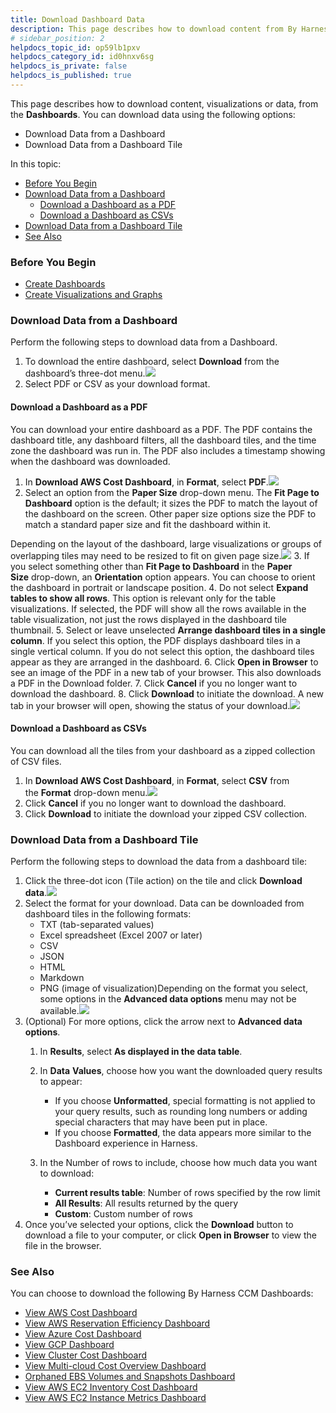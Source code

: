 ```yaml
---
title: Download Dashboard Data
description: This page describes how to download content from By Harness Dashboards.
# sidebar_position: 2
helpdocs_topic_id: op59lb1pxv
helpdocs_category_id: id0hnxv6sg
helpdocs_is_private: false
helpdocs_is_published: true
---
```


This page describes how to download content, visualizations or data, from the **Dashboards**. You can download data using the following options:

* Download Data from a Dashboard
* Download Data from a Dashboard Tile

In this topic:

* [Before You Begin](https://ngdocs.harness.io/article/op59lb1pxv-download-dashboard-data#before_you_begin)
* [Download Data from a Dashboard](https://ngdocs.harness.io/article/op59lb1pxv-download-dashboard-data#download_data_from_a_dashboard)
	+ [Download a Dashboard as a PDF](https://ngdocs.harness.io/article/op59lb1pxv-download-dashboard-data#download_a_dashboard_as_a_pdf)
	+ [Download a Dashboard as CSVs](https://ngdocs.harness.io/article/op59lb1pxv-download-dashboard-data#download_a_dashboard_as_cs_vs)
* [Download Data from a Dashboard Tile](https://ngdocs.harness.io/article/op59lb1pxv-download-dashboard-data#download_data_from_a_dashboard_tile)
* [See Also](https://ngdocs.harness.io/article/op59lb1pxv-download-dashboard-data#see_also)

### Before You Begin

* [Create Dashboards](/article/ardf4nbvcy-create-dashboards)
* [Create Visualizations and Graphs](/article/n2jqctdt7c-create-visualizations-and-graphs)

### Download Data from a Dashboard

Perform the following steps to download data from a Dashboard.

1. To download the entire dashboard, select **Download** from the dashboard’s three-dot menu.![](https://files.helpdocs.io/i5nl071jo5/articles/u3yxrebj6r/1626190765251/screenshot-2021-07-13-at-9-09-04-pm.png)
2. Select PDF or CSV as your download format.

#### Download a Dashboard as a PDF

You can download your entire dashboard as a PDF. The PDF contains the dashboard title, any dashboard filters, all the dashboard tiles, and the time zone the dashboard was run in. The PDF also includes a timestamp showing when the dashboard was downloaded.

1. In **Download AWS Cost Dashboard**, in **Format**, select **PDF**.![](https://files.helpdocs.io/i5nl071jo5/articles/u3yxrebj6r/1626191206287/screenshot-2021-07-13-at-9-15-29-pm.png)
2. Select an option from the **Paper Size** drop-down menu. The **Fit Page to Dashboard** option is the default; it sizes the PDF to match the layout of the dashboard on the screen. Other paper size options size the PDF to match a standard paper size and fit the dashboard within it.  
  
Depending on the layout of the dashboard, large visualizations or groups of overlapping tiles may need to be resized to fit on given page size.![](https://files.helpdocs.io/i5nl071jo5/articles/u3yxrebj6r/1626191598025/screenshot-2021-07-13-at-9-22-59-pm.png)
3. If you select something other than **Fit Page to Dashboard** in the **Paper Size** drop-down, an **Orientation** option appears. You can choose to orient the dashboard in portrait or landscape position.
4. Do not select **Expand tables to show all rows**. This option is relevant only for the table visualizations. If selected, the PDF will show all the rows available in the table visualization, not just the rows displayed in the dashboard tile thumbnail.
5. Select or leave unselected **Arrange dashboard tiles in a single column**. If you select this option, the PDF displays dashboard tiles in a single vertical column. If you do not select this option, the dashboard tiles appear as they are arranged in the dashboard.
6. Click **Open in Browser** to see an image of the PDF in a new tab of your browser. This also downloads a PDF in the Download folder.
7. Click **Cancel** if you no longer want to download the dashboard.
8. Click **Download** to initiate the download. A new tab in your browser will open, showing the status of your download.![](https://files.helpdocs.io/i5nl071jo5/articles/u3yxrebj6r/1626192583167/screenshot-2021-07-13-at-7-50-18-pm.png)

#### Download a Dashboard as CSVs

You can download all the tiles from your dashboard as a zipped collection of CSV files. 

1. In **Download AWS Cost Dashboard**, in **Format**, select **CSV** from the **Format** drop-down menu.![](https://files.helpdocs.io/i5nl071jo5/articles/u3yxrebj6r/1626192839092/screenshot-2021-07-13-at-9-43-36-pm.png)
2. Click **Cancel** if you no longer want to download the dashboard.
3. Click **Download** to initiate the download your zipped CSV collection.

### Download Data from a Dashboard Tile

Perform the following steps to download the data from a dashboard tile:

1. Click the three-dot icon (Tile action) on the tile and click **Download data**.![](https://files.helpdocs.io/i5nl071jo5/articles/u3yxrebj6r/1626193286179/screenshot-2021-07-13-at-9-50-33-pm.png)
2. Select the format for your download. Data can be downloaded from dashboard tiles in the following formats:
	* TXT (tab-separated values)
	* Excel spreadsheet (Excel 2007 or later)
	* CSV
	* JSON
	* HTML
	* Markdown
	* PNG (image of visualization)Depending on the format you select, some options in the **Advanced data options** menu may not be available.![](https://files.helpdocs.io/i5nl071jo5/articles/u3yxrebj6r/1626193667352/screenshot-2021-07-13-at-9-57-27-pm.png)
3. (Optional) For more options, click the arrow next to **Advanced data options**.
	1. In **Results**, select **As displayed in the data table**.
	2. In **Data** **Values**, choose how you want the downloaded query results to appear:  
	
		* If you choose **Unformatted**, special formatting is not applied to your query results, such as rounding long numbers or adding special characters that may have been put in place.
		* If you choose **Formatted**, the data appears more similar to the Dashboard experience in Harness.
	3. In the Number of rows to include, choose how much data you want to download:  
	
		* **Current results table**: Number of rows specified by the row limit
		* **All Results**: All results returned by the query
		* **Custom**: Custom number of rows
4. Once you’ve selected your options, click the **Download** button to download a file to your computer, or click **Open in Browser** to view the file in the browser.

### See Also

You can choose to download the following By Harness CCM Dashboards:

* [View AWS Cost Dashboard](/article/u3yxrebj6r-aws-dashboard)
* [View AWS Reservation Efficiency Dashboard](/article/o86lf6qgr2-aws-reservation-coverage-and-service-cost)
* [View Azure Cost Dashboard](/article/n7vpieto0n-azure-cost-dashboard)
* [View GCP Dashboard](/article/tk55quhfi4-gcp-dashboard)
* [View Cluster Cost Dashboard](/article/uai4ud1ibi-cluster-cost-dashboard)
* [View Multi-cloud Cost Overview Dashboard](/article/ff5f08g4v4-multi-cloud-cost-overview-dashboard)
* [Orphaned EBS Volumes and Snapshots Dashboard](/article/itn49ytd8u-orphaned-ebs-volumes-and-snapshots-dashboard)
* [View AWS EC2 Inventory Cost Dashboard](/article/xbekog2ith-view-aws-ec-2-inventory-cost-dashboard)
* [View AWS EC2 Instance Metrics Dashboard](/article/mwhraec911-view-aws-ec-2-instance-metrics)

